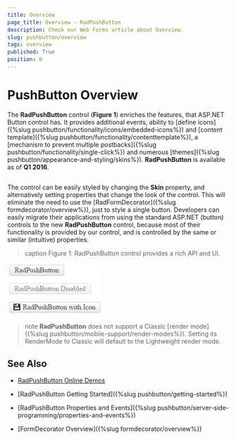 ```yaml
---
title: Overview
page_title: Overview - RadPushButton
description: Check our Web Forms article about Overview.
slug: pushbutton/overview
tags: overview
published: True
position: 0
---
```


# PushButton Overview

The **RadPushButton** control (**Figure 1**) enriches the features, that ASP.NET Button control has. It provides additional events, ability to [define icons]({%slug pushbutton/functionality/icons/embedded-icons%}) and [content template]({%slug pushbutton/functionality/contenttemplate%}), a [mechanism to prevent multiple postbacks]({%slug pushbutton/functionality/single-click%}) and numerous [themes]({%slug pushbutton/appearance-and-styling/skins%}). **RadPushButton** is available as of **Q1 2016**. 

##

The control can be easily styled by changing the **Skin** property, and alternatively setting properties that change the look of the control. This will eliminate the need to use the [RadFormDecorator]({%slug formdecorator/overview%}), just to style a single button. Developers can easily migrate their applications from using the standard ASP.NET (button) controls to the new **RadPushButton** control, because most of their functionality is provided by our control, and is controlled by the same or similar (intuitive) properties.



>caption Figure 1: RadPushButton control provides a rich API and UI.

![RadButton](images/RadPushButtons.png)

<!--
Code that creates Figure 1:
<telerik:RadPushButton runat="server" ID="RadPushButton1" Text="RadPushButton"></telerik:RadPushButton>
<br />
<br />
<telerik:RadPushButton runat="server" ID="RadPushButton2" Text="RadPushButton Disabled" Enabled="false"></telerik:RadPushButton>
<br />
<br />
<telerik:RadPushButton runat="server" ID="RadPushButton3" Text="RadPushButton with Icon">
	<Icon CssClass="rbSave" />
</telerik:RadPushButton>
-->

>note **RadPushButton** does not support a Classic [render mode]({%slug pushbutton/mobile-support/render-modes%}). Setting its RenderMode to Classic will default to the Lightweight render mode.

## See Also

 * [RadPushButton Online Demos](https://demos.telerik.com/aspnet-ajax/pushbutton/examples/overview/defaultcs.aspx)
 
 * [RadPushButton Getting Started]({%slug pushbutton/getting-started%})
 
 * [RadPushButton Properties and Events]({%slug pushbutton/server-side-programming/properties-and-events%})
 
 * [FormDecorator Overview]({%slug formdecorator/overview%})

